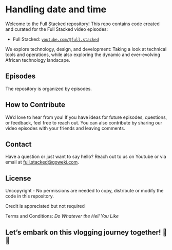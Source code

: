 # Handling date and time

Welcome to the Full Stacked repository! This repo contains code created and curated for the Full Stacked video episodes:

- Full Stacked: [`youtube.com/@full.stacked`](https://youtube.com/@full.stacked)

We explore technology, design, and development: Taking a look at technical tools and operations, while also exploring the dynamic and ever-evolving African technology landscape.

## Episodes

The repository is organized by episodes.

## How to Contribute

We’d love to hear from you! If you have ideas for future episodes, questions, or feedback, feel free to reach out. You can also contribute by sharing our video episodes with your friends and leaving comments.

## Contact

Have a question or just want to say hello? Reach out to us on Youtube or via email at full.stacked@goweki.com.

## License

Uncopyright - No permissions are needed to copy, distribute or modify the code in this repository.

Credit is appreciated but not required

Terms and Conditions: _Do Whatever the Hell You Like_

## Let’s embark on this vlogging journey together! 🎥✨
